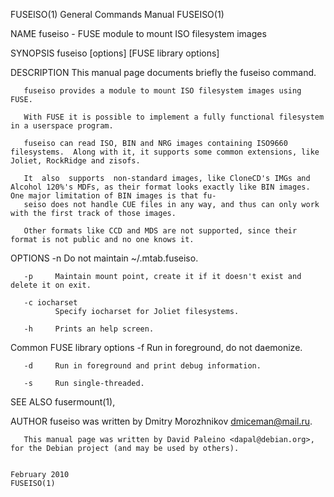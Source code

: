 FUSEISO(1)                                                                        General Commands Manual                                                                       FUSEISO(1)

NAME
       fuseiso - FUSE module to mount ISO filesystem images

SYNOPSIS
       fuseiso [options] <ISO image> <mount point> [FUSE library options]

DESCRIPTION
       This manual page documents briefly the fuseiso command.

       fuseiso provides a module to mount ISO filesystem images using FUSE.

       With FUSE it is possible to implement a fully functional filesystem in a userspace program.

       fuseiso can read ISO, BIN and NRG images containing ISO9660 filesystems.  Along with it, it supports some common extensions, like Joliet, RockRidge and zisofs.

       It  also  supports  non-standard images, like CloneCD's IMGs and Alcohol 120%'s MDFs, as their format looks exactly like BIN images. One major limitation of BIN images is that fu‐
       seiso does not handle CUE files in any way, and thus can only work with the first track of those images.

       Other formats like CCD and MDS are not supported, since their format is not public and no one knows it.

OPTIONS
       -n     Do not maintain ~/.mtab.fuseiso.

       -p     Maintain mount point, create it if it doesn't exist and delete it on exit.

       -c iocharset
              Specify iocharset for Joliet filesystems.

       -h     Prints an help screen.

Common FUSE library options
       -f     Run in foreground, do not daemonize.

       -d     Run in foreground and print debug information.

       -s     Run single-threaded.

SEE ALSO
       fusermount(1),

AUTHOR
       fuseiso was written by Dmitry Morozhnikov <dmiceman@mail.ru>.

       This manual page was written by David Paleino <dapal@debian.org>, for the Debian project (and may be used by others).

                                                                                       February 2010                                                                            FUSEISO(1)

